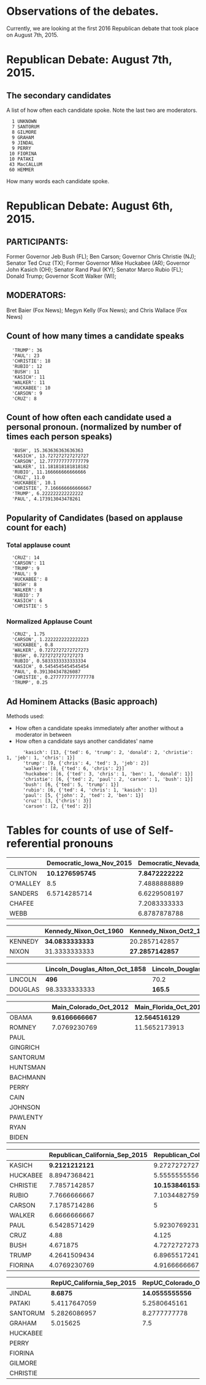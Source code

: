 # Observations of the debates.

Currently, we are looking at the first 2016 Republican debate that took place on August 7th, 2015.

# Republican Debate: August 7th, 2015.


## The secondary candidates

A list of how often each candidate spoke. Note the last two are moderators.

      1 UNKNOWN
      7 SANTORUM
      8 GILMORE
      9 GRAHAM
      9 JINDAL
      9 PERRY
     10 FIORINA
     10 PATAKI
     43 MacCALLUM
     60 HEMMER

How many words each candidate spoke.


# Republican Debate: August 6th, 2015.

## PARTICIPANTS:
Former Governor Jeb Bush (FL);
Ben Carson;
Governor Chris Christie (NJ);
Senator Ted Cruz (TX);
Former Governor Mike Huckabee (AR);
Governor John Kasich (OH);
Senator Rand Paul (KY);
Senator Marco Rubio (FL);
Donald Trump;
Governor Scott Walker (WI);
## MODERATORS:
Bret Baier (Fox News);
Megyn Kelly (Fox News); and 
Chris Wallace (Fox News)

## Count of how many times a candidate speaks
      'TRUMP': 36
      'PAUL': 23
      'CHRISTIE': 18
      'RUBIO': 12
      'BUSH': 11
      'KASICH': 11
      'WALKER': 11
      'HUCKABEE': 10
      'CARSON': 9
      'CRUZ': 8


## Count of how often each candidate used a personal pronoun. (normalized by number of times each person speaks)

      'BUSH', 15.363636363636363
      'KASICH', 13.727272727272727
      'CARSON', 12.777777777777779
      'WALKER', 11.181818181818182
      'RUBIO', 11.166666666666666
      'CRUZ', 11.0
      'HUCKABEE', 10.1
      'CHRISTIE', 7.166666666666667
      'TRUMP', 6.222222222222222
      'PAUL', 4.173913043478261

## Popularity of Candidates (based on applause count for each)
### Total applause count
      'CRUZ': 14
      'CARSON': 11
      'TRUMP': 9
      'PAUL': 9
      'HUCKABEE': 8
      'BUSH': 8
      'WALKER': 8
      'RUBIO': 7
      'KASICH': 6
      'CHRISTIE': 5
### Normalized Applause Count
      'CRUZ', 1.75
      'CARSON', 1.2222222222222223
      'HUCKABEE', 0.8
      'WALKER', 0.7272727272727273
      'BUSH', 0.7272727272727273
      'RUBIO', 0.5833333333333334
      'KASICH', 0.5454545454545454
      'PAUL', 0.391304347826087
      'CHRISTIE', 0.2777777777777778
      'TRUMP', 0.25

## Ad Hominem Attacks (Basic approach)
Methods used:
* How often a candidate speaks immediately after another without a moderator in between
* How often a candidate says another candidates' name
```
      'kasich': [13, {'ted': 6, 'trump': 2, 'donald': 2, 'christie': 1, 'jeb': 1, 'chris': 1}]
      'trump': [9, {'chris': 4, 'ted': 3, 'jeb': 2}]
      'walker': [8, {'ted': 6, 'chris': 2}]
      'huckabee': [6, {'ted': 3, 'chris': 1, 'ben': 1, 'donald': 1}]
      'christie': [6, {'ted': 2, 'paul': 2, 'carson': 1, 'bush': 1}]
      'bush': [6, {'ted': 5, 'trump': 1}]
      'rubio': [6, {'ted': 4, 'chris': 1, 'kasich': 1}]
      'paul': [5, {'john': 2, 'ted': 2, 'ben': 1}]
      'cruz': [3, {'chris': 3}]
      'carson': [2, {'ted': 2}]
```


# Tables for counts of use of Self-referential pronouns
||Democratic_Iowa_Nov_2015|Democratic_Nevada_Oct_2015
---|---|---
CLINTON|**10.1276595745**|**7.8472222222**
O'MALLEY|8.5|7.4888888889
SANDERS|6.5714285714|6.6229508197
CHAFEE||7.2083333333
WEBB	||6.8787878788


||Kennedy_Nixon_Oct_1960|Kennedy_Nixon_Oct2_1960|Kennedy_Nixon_Oct3_1960|Kennedy_Nixon_Sep_1960
---|---|---|---|---
KENNEDY|**34.0833333333**|20.2857142857|41.6363636364|23.125
NIXON|31.3333333333|**27.2857142857**|**43.1**|**29.5**


||Lincoln_Douglas_Alton_Oct_1858|Lincoln_Douglas_Charleston_Sep_1858|Lincoln_Douglas_Freeport_Aug_1858|Lincoln_Douglas_Galesburg_Oct_1858|Lincoln_Douglas_Jonesboro_Sep_1858|Lincoln_Douglas_Ottawa_Aug_1858|Lincoln_Douglas_Quincy_Oct_1858
---|---|---|---|---|---|---|---
LINCOLN|**496**|70.2|31.25|**153**|**94.5**|**66.1428571429**|**158**
DOUGLAS|98.3333333333|**165.5**|**55.3333333333**|67.3333333333|39.1666666667|48.2|121.333333333


||Main_Colorado_Oct_2012|Main_Florida_Oct_2012|Main_NewYork_Oct_2012|Republican_Arizona_Feb_2012|Republican_California_Sep_2011|Republican_DesMoines_Dec_2011|Republican_Florida_Jan_2012|Republican_Florida_Sep_2011|Republican_Iowa_Aug_2011|Republican_Iowa_Dec_2011|Republican_Manchester_Jan_2012|Republican_Michigan_Nov_2011|Republican_MyrtleBeach_Jan_2012|Republican_Nevada_Oct_2011|Republican_NHampshire_Jan_2012|Republican_NHampshire_June_2011|Republican_NHampshire_Oct_2011|Republican_SCarolina_Jan_2012|Republican_SCarolina_Nov_2011|Republican_SCarolina_Sep_2011|Republican_Tampa_Jan_2012|Republican_Tampa_Sep_2011|Republican_Washington_Nov_2011|VP_Kentucky_Oct_2012
---|---|---|---|---|---|---|---|---|---|---|---|---|---|---|---|---|---|---|---|---|---|---|---|---
OBAMA|**9.6166666667**|**12.564516129**|**8.1627906977**|||||||||||||||||||||
ROMNEY|7.0769230769|11.5652173913|6.8987341772|9.8529411765|10.85|11.1818181818|11.6285714286|11.9|12.5882352941|12.4|10.7714285714|9|**14.0909090909**|5.6190476191|8.5666666667|6.1923076923|7.6279069767|14.1034482759|8.2777777778|8.9230769231|7.6888888889|9.2777777778|10.5555555556|
PAUL||||**14.2222222222**|10.9285714286|12.1428571429|10.2222222222|6.5714285714|9.5263157895|11.2222222222|10.7647058824|8.4545454546|13.2105263158|**8.8571428571**|13.875|10.5|**10.7**|**20.2142857143**|6.5454545455|**11.7692307692**|**15.6153846154**|8.1578947368|13|
GINGRICH||||12.8823529412|10.75|6|8.2222222222|5.8333333333|6.0952380952|7.6923076923|6.8|	4.6315789474|5.9411764706|4.9523809524|5|7.5294117647|6.2307692308|8.8965517241|5.7368421053|9.3333333333|6|9.5|8.0952380952|
SANTORUM||||10.4242424242|**14.5714285714**|**19.7272727273**|**13.9565217391**|7|7.8095238095|**18**|9.724137931|**19**|8.0454545455|3.40625|7.2272727273|**10.9411764706**|4.5238095238|11.2692307692|**12.3333333333**||13.3333333333|10.6153846154|12.5|
HUNTSMAN|||||21|||**15.5454545455**|**19**|17.8|**16.25**|11|||**14.5555555556**||5.6428571429||10.5833333333|||**16.4545454545**|**18.3571428571**|
BACHMANN|||||12.1|9.45||7.25|8.0476190476|6.95||14.5||4.1428571429||7.7894736842|9.4666666667||7.9285714286|6.4210526316||5.4705882353|12.0666666667|
PERRY|||||7.2|8||6.2916666667||8.5833333333|8.1|4.4166666667|9|4|3.9230769231||8.5||6.4117647059|||6.8461538462|13.4615384615|
CAIN|||||7.1428571429|||8.625|9.4166666667|||5.5||4.3703703704||6|4.0357142857||6.2307692308|7.2352941177||7.3636363636|	7.6363636364|
JOHNSON||||||||9.2||||||||||||||||
PAWLENTY|||||||||9|||||||9.6956521739||||||||
RYAN||||||||||||||||||||||||**4.2745098039**
BIDEN||||||||||||||||||||||||3.9361702128


||Republican_California_Sep_2015|Republican_Colorado_Oct_2015|Republican_Nevada_Dec_2015|Republican_Ohio_Aug_2015|Republican_Wisconsin_Nov_2015
---|---|---|---|---|---
KASICH|**9.2121212121**|9.2727272727|**17.5**|13.7272727273|8.1481481482
HUCKABEE|8.8947368421|5.5555555556||10.1|	
CHRISTIE|7.7857142857|**10.1538461538**|14.6|7.1666666667|
RUBIO|7.7666666667|7.1034482759|10.0833333333|11.1666666667|11.3333333333
CARSON|7.1785714286|5|11.2857142857|12.7777777778|**12.3**
WALKER|6.6666666667|||11.1818181818|
PAUL|6.5428571429|5.9230769231|12.4375|4.1739130435|8.48
CRUZ|4.88|4.125|5.3529411765|11|6.4761904762
BUSH|4.671875|4.7272727273|9.0769230769|**15.3636363636**|9.25
TRUMP|4.2641509434|6.8965517241|7.9318181818|6.2222222222|8.9642857143
FIORINA|4.0769230769|4.9166666667|9.2||9.1666666667


||RepUC_California_Sep_2015|RepUC_Colorado_Oct_2015|RepUC_Nevada_Dec_2015|RepUC_Ohio_Aug_2015|RepUC_Wisconsin_Nov_2015
---|---|---|---|---|---
JINDAL|**8.6875**|**14.0555555556**||18.2222222222|**15.4444444444**
PATAKI|5.4117647059|5.2580645161|8.6785714286|14.2|
SANTORUM|5.2826086957|8.2777777778|7.6333333333|**20.1428571429**|13.5333333333
GRAHAM|5.015625|7.5|6.5853658537|15.7777777778|
HUCKABEE|||**17.3181818182**||13.0714285714
PERRY||||12.3333333333|
FIORINA||||11.6|
GILMORE||||10.875|
CHRISTIE|||||13.2

